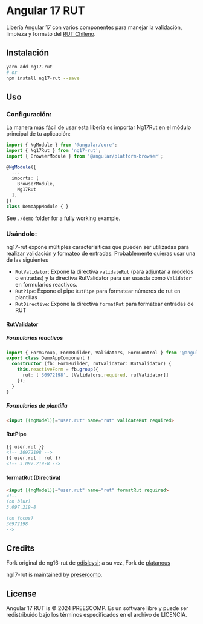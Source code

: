 Angular 17 RUT
=============

Libería Angular 17 con varios componentes para manejar la validación, limpieza y formato del [RUT Chileno](https://en.wikipedia.org/wiki/National_identification_number#Chile).

## Instalación

```bash
yarn add ng17-rut
# or
npm install ng17-rut --save
```

## Uso

### Configuración:

La manera más fácil de usar esta libería es importar Ng17Rut en el módulo principal de tu aplicación:

```typescript
import { NgModule } from '@angular/core';
import { Ng17Rut } from 'ng17-rut';
import { BrowserModule } from '@angular/platform-browser';

@NgModule({
  ...
  imports: [
    BrowserModule,
    Ng17Rut
  ],
})
class DemoAppModule { }
```

See `./demo` folder for a fully working example.

### Usándolo:

ng17-rut expone múltiples caracterísiticas que pueden ser utilizadas para realizar validación y formateo de entradas. Probablemente quieras usar una de las siguientes

- `RutValidator`: Expone la directiva `validateRut` (para adjuntar a modelos o entradas) y la directiva RutValidator para ser usasda como `Validator` en formularios reactivos.
- `RutPipe`: Expone el pipe `RutPipe` para formatear números de rut en plantillas
- `RutDirective`: Expone la directiva `formatRut` para formatear entradas de RUT

#### RutValidator

##### Formularios reactivos

```typescript
import { FormGroup, FormBuilder, Validators, FormControl } from '@angular/forms';
export class DemoAppComponent {
  constructor (fb: FormBuilder, rutValidator: RutValidator) {
    this.reactiveForm = fb.group({
      rut: ['30972198', [Validators.required, rutValidator]]
    });
  }
}

```

##### Formularios de plantilla
```html
<input [(ngModel)]="user.rut" name="rut" validateRut required>
```

#### RutPipe

```html
{{ user.rut }}
<!-- 30972198 -->
{{ user.rut | rut }}
<!-- 3.097.219-8 -->
```

#### formatRut (Directiva)
```html
<input [(ngModel)]="user.rut" name="rut" formatRut required>
<!--
(on blur)
3.097.219-8

(on focus)
30972198
-->
```

## Credits

Fork original de ng16-rut de [odisleysi](https://github.com/odisleysi/ng16-rut);
a su vez, Fork de [platanous](https://github.com/platanus/ng2-rut)

ng17-rut is maintained by [presercomp](https://github.com/presercomp).

## License

Angular 17 RUT is © 2024 PREESCOMP. Es un software libre y puede ser redistribuido bajo los términos especificados en el archivo de LICENCIA.

